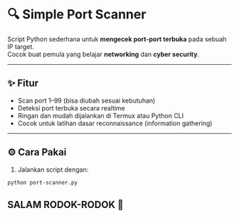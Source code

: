 # 🔍 Simple Port Scanner

Script Python sederhana untuk **mengecek port-port terbuka** pada sebuah IP target.  
Cocok buat pemula yang belajar **networking** dan **cyber security**.

---

## ✨ Fitur

- Scan port 1–99 (bisa diubah sesuai kebutuhan)
- Deteksi port terbuka secara realtime
- Ringan dan mudah dijalankan di Termux atau Python CLI
- Cocok untuk latihan dasar reconnaissance (information gathering)

---

## ⚙️ Cara Pakai

1. Jalankan script dengan:
```bash
python port-scanner.py

```
## SALAM RODOK-RODOK 🤟
